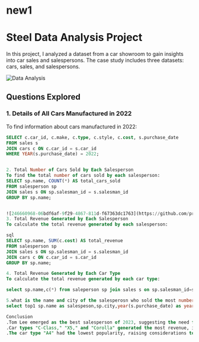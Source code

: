 # new1
# Steel Data Analysis Project

In this project, I analyzed a dataset from a car showroom to gain insights into car sales and salespersons. The case study includes three datasets: cars, sales, and salespersons.

![Data Analysis](https://github.com/prashant9621/steel-data-/assets/136049491/84b9fb7f-f5c3-4e12-b71c-f8de2b87d9fc)

## Questions Explored

### 1. Details of All Cars Manufactured in 2022

To find information about cars manufactured in 2022:

```sql
SELECT c.car_id, c.make, c.type, c.style, c.cost, s.purchase_date
FROM sales s
JOIN cars c ON c.car_id = s.car_id
WHERE YEAR(s.purchase_date) = 2022;


2. Total Number of Cars Sold by Each Salesperson
To find the total number of cars sold by each salesperson:
SELECT sp.name, COUNT(*) AS total_cars_sold
FROM salesperson sp
JOIN sales s ON sp.salesman_id = s.salesman_id
GROUP BY sp.name;


![246660968-06bdf6af-9f29-4867-811d-f67363dc1763](https://github.com/prashant9621/new1/assets/136049491/f5954405-7c80-4bd3-a375-eec17d8cb56c)
3. Total Revenue Generated by Each Salesperson
To calculate the total revenue generated by each salesperson:

sql
SELECT sp.name, SUM(c.cost) AS total_revenue
FROM salesperson sp
JOIN sales s ON sp.salesman_id = s.salesman_id
JOIN cars c ON c.car_id = s.car_id
GROUP BY sp.name;

4. Total Revenue Generated by Each Car Type
To calculate the total revenue generated by each car type:

select sp.name,c(*) from saleperson sp join sales s on sp.salesman_id=s.s.salesman_id join cars c on s.car_id=c.car_id ;

5.what is the name and city of the salesperosn who sold the most number of cars i the year 2023 ?
select top1 sp.name as salespeson,sp.city,year(s.purchase_date) as year,count(car_id) as total_cars from salesperson sp join sales s onorer by total_cars desc;

Conclusion
.Tom Lee emerged as the best salesperson of 2023, suggesting the need for recognition or incentives.
.Car types "C-Class," "X5," and "Corolla" generated the most revenue, indicating potential for further focus.
.The car type "A4" had the lowest popularity, raising considerations to discontinue its maintenance.









